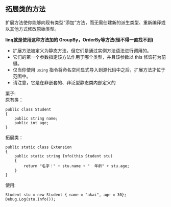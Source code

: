 ## 拓展类的方法
扩展方法使你能够向现有类型“添加”方法，而无需创建新的派生类型、重新编译或以其他方式修改原始类型。  

**linq就是使用这种方法加的 GroupBy，OrderBy等方法(怪不得一直找不到)**  

* 扩展方法被定义为静态方法，但它们是通过实例方法语法进行调用的。
* 它们的第一个参数指定该方法作用于哪个类型，并且该参数以 this 修饰符为前缀。 
* 仅当你使用 `using` 指令将命名空间显式导入到源代码中之后，扩展方法才位于范围中。
*  请注意，它是在非嵌套的、非泛型静态类内部定义的  

栗子:  
原有类：  

	public class Student
	{
	    public string name;
	    public int age;
	}

拓展类：  

	public static class Extension
	{
	    public static string Info(this Student stu)
	    {
	        return "名字：" + stu.name + "  年龄" + stu.age;
	    }
	} 
使用:

	Student stu = new Student { name = "akai", age = 30};
    Debug.Log(stu.Info());

